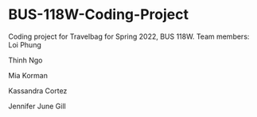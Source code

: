 # BUS-118W-Coding-Project
Coding project for Travelbag for Spring 2022, BUS 118W.
Team members: 
Loi Phung

Thinh Ngo 

Mia Korman

Kassandra Cortez 

Jennifer June Gill
